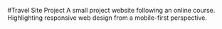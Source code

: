 #Travel Site Project
A small project website following an online course.
Highlighting responsive web design from a mobile-first perspective.